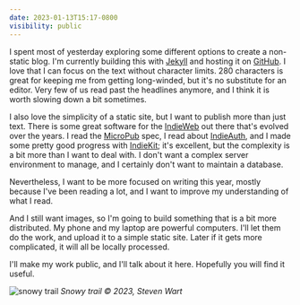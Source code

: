 ```yaml
---
date: 2023-01-13T15:17-0800
visibility: public
---
```


I spent most of yesterday exploring some different options to create a non-static blog. I'm currently building this
with [Jekyll](https://jekyllrb.com/) and hosting it on [GitHub](https://github.com/mandeluna). I love that I can focus
on the text without character limits. 280 characters is great for keeping me from getting long-winded, but it's no
substitute for an editor. Very few of us read past the headlines anymore, and I think it is worth slowing down a bit
sometimes.

I also love the simplicity of a static site, but I want to publish more than just text. There is some great software for
the [IndieWeb](https://indieweb.org/) out there that's evolved over the years. I read
the [MicroPub](https://www.w3.org/TR/micropub/) spec, I read about [IndieAuth](https://indieauth.com/), and I made some
pretty good progress with [IndieKit](https://getindiekit.com/); it's excellent, but the complexity is a bit more than I
want to deal with. I don't want a complex server environment to manage, and I certainly don't want to maintain a
database.

Nevertheless, I want to be more focused on writing this year, mostly because I've been reading a lot, and I want to
improve my understanding of what I read.

And I still want images, so I'm going to build something that is a bit more distributed. My phone and my laptop are
powerful computers. I'll let them do the work, and upload it to a simple static site. Later if it gets more
complicated, it will all be locally processed.

I'll make my work public, and I'll talk about it here. Hopefully you will find it useful.

![snowy trail](https://www.wart.ca/media/photos/2023/8khp8.jpg)
<span class="photo-credit">_Snowy trail © 2023, Steven Wart_</span>
